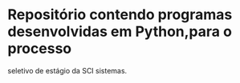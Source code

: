 # Repositório contendo programas desenvolvidas em Python,para o processo
seletivo de estágio da SCI sistemas.
